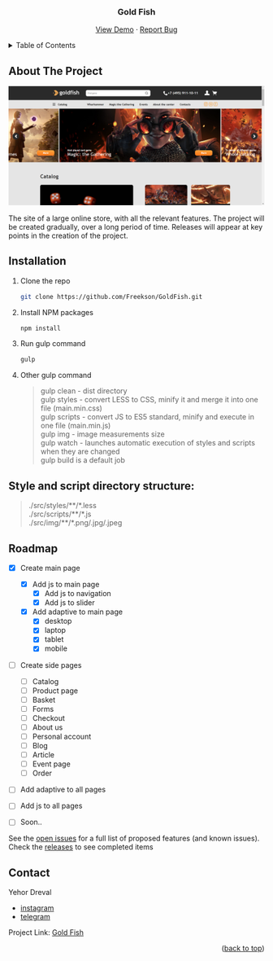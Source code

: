 <div id="top"></div>


<!-- PROJECT LOGO -->
<br />
<div align="center">

<h3 align="center">Gold Fish</h3>

  <p align="center">
    <a href="https://freekson.github.io/GoldFish/">View Demo</a>
    ·
    <a href="https://github.com/Freekson/GoldFish/issues">Report Bug</a>

  </p>
</div>



<!-- TABLE OF CONTENTS -->
<details>
  <summary>Table of Contents</summary>
  <ol>
    <li>
      <a href="#about-the-project">About The Project</a>
    </li>   
    <li><a href="#installation">Installation</a></li>
    <li><a href="#roadmap">Roadmap</a></li>
    <li><a href="#license">License</a></li>
    <li><a href="#contact">Contact</a></li>
  </ol>
</details>



<!-- ABOUT THE PROJECT -->
## About The Project

![project screen](build/img/chrome_qqGQdaHVXp.png)

The site of a large online store, with all the relevant features. The project will be created gradually, over a long period of time. Releases will appear at key points in the creation of the project.


<!-- GETTING STARTED -->

## Installation

1. Clone the repo
   ```sh
   git clone https://github.com/Freekson/GoldFish.git
   ```
2. Install NPM packages
   ```sh
   npm install
   ```
3. Run gulp command
    ```sh
   gulp
   ```
4. Other gulp command

   > gulp clean - dist directory   
    gulp styles - convert LESS to CSS, minify it and merge it into  one   file (main.min.css)    
    gulp scripts - convert JS to ES5 standard, minify and execute in   one file (main.min.js)  
    gulp img - image measurements size  
    gulp watch - launches automatic execution of styles and scripts   when they are changed  
    gulp build is a default job  



## Style and script directory structure:

>./src/styles/\*\*/\*.less   
>./src/scripts/\*\*/\*.js   
>./src/img/\*\*/\*.png/.jpg/.jpeg     


<!-- ROADMAP -->
## Roadmap

- [x] Create main page
  - [x] Add js to main page
      - [x] Add js to navigation
      - [x] Add js to slider
  - [x] Add adaptive to main page
      - [x] desktop
      - [x] laptop
      - [x] tablet
      - [x] mobile
- [ ] Create side pages
    - [ ] Catalog
    - [ ] Product page
    - [ ] Basket
    - [ ] Forms
    - [ ] Checkout
    - [ ] About us
    - [ ] Personal account
    - [ ] Blog 
    - [ ] Article
    - [ ] Event page
    - [ ] Order
- [ ] Add adaptive to all pages
- [ ] Add js to all pages
- [ ] Soon.. 


See the [open issues](https://github.com/Freekson/GoldFish/issues) for a full list of proposed features (and known issues).
Check the [releases](https://github.com/Freekson/GoldFish/releases) to see completed items 



<!-- CONTACT -->
## Contact

Yehor Dreval 

- [instagram](https://www.instagram.com/freeksons)
- [telegram](https://t.me/freekson)

Project Link: [Gold Fish](https://github.com/Freekson/GoldFish)

<p align="right">(<a href="#top">back to top</a>)</p>

